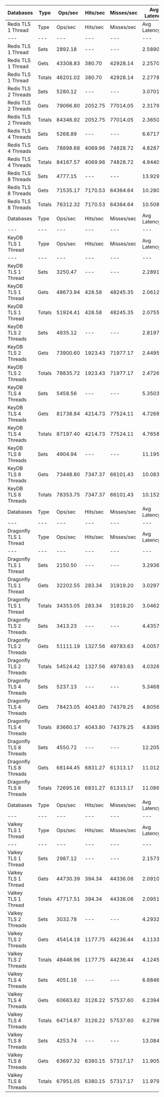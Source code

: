| Databases | Type | Ops/sec | Hits/sec | Misses/sec | Avg Latency | p50 Latency | p99 Latency | p99.9 Latency | KB/sec |
| --- | --- | --- | --- | --- | --- | --- | --- | --- | --- |
| Redis TLS 1 Thread | Type | Ops/sec | Hits/sec | Misses/sec | Avg Latency | p50 Latency | p99 Latency | p99.9 Latency | KB/sec |
| --- | --- | --- | --- | --- | --- | --- | --- | --- | --- |
Redis TLS 1 Thread | Sets | 2892.18 | --- | --- | 2.58909 | 2.25500 | 3.55100 | 126.46300 | 1581.21 |
Redis TLS 1 Thread | Gets | 43308.83 | 380.70 | 42928.14 | 2.25709 | 2.25500 | 3.50300 | 3.79100 | 1876.49 |
Redis TLS 1 Thread | Totals | 46201.02 | 380.70 | 42928.14 | 2.27787 | 2.25500 | 3.50300 | 3.82300 | 3457.71 |
Redis TLS 2 Threads | Sets | 5280.12 | --- | --- | 3.07014 | 2.30300 | 4.95900 | 280.57500 | 2886.75 |
Redis TLS 2 Threads | Gets | 79066.80 | 2052.75 | 77014.05 | 2.31795 | 2.30300 | 4.54300 | 6.39900 | 4108.69 |
Redis TLS 2 Threads | Totals | 84346.92 | 2052.75 | 77014.05 | 2.36504 | 2.30300 | 4.57500 | 6.59100 | 6995.43 |
Redis TLS 4 Threads | Sets | 5268.89 | --- | --- | 6.67173 | 4.76700 | 9.72700 | 679.93500 | 2880.61 |
Redis TLS 4 Threads | Gets | 78898.68 | 4069.96 | 74828.72 | 4.82872 | 4.76700 | 9.34300 | 11.64700 | 5116.68 |
Redis TLS 4 Threads | Totals | 84167.57 | 4069.96 | 74828.72 | 4.94409 | 4.76700 | 9.34300 | 11.90300 | 7997.29 |
Redis TLS 8 Threads | Sets | 4777.15 | --- | --- | 13.92969 | 9.98300 | 21.50300 | 1351.67900 | 2611.77 |
Redis TLS 8 Threads | Gets | 71535.17 | 7170.53 | 64364.64 | 10.28034 | 9.91900 | 20.60700 | 26.36700 | 6389.55 |
Redis TLS 8 Threads | Totals | 76312.32 | 7170.53 | 64364.64 | 10.50879 | 9.91900 | 20.60700 | 27.00700 | 9001.31 |
| Databases | Type | Ops/sec | Hits/sec | Misses/sec | Avg Latency | p50 Latency | p99 Latency | p99.9 Latency | KB/sec |
| --- | --- | --- | --- | --- | --- | --- | --- | --- | --- |
| KeyDB TLS 1 Thread | Type | Ops/sec | Hits/sec | Misses/sec | Avg Latency | p50 Latency | p99 Latency | p99.9 Latency | KB/sec |
| --- | --- | --- | --- | --- | --- | --- | --- | --- | --- |
KeyDB TLS 1 Thread | Sets | 3250.47 | --- | --- | 2.28919 | 2.06300 | 3.21500 | 92.67100 | 1777.09 |
KeyDB TLS 1 Thread | Gets | 48673.94 | 428.58 | 48245.35 | 2.06124 | 2.04700 | 3.16700 | 3.71100 | 2109.32 |
KeyDB TLS 1 Thread | Totals | 51924.41 | 428.58 | 48245.35 | 2.07551 | 2.04700 | 3.16700 | 3.79100 | 3886.41 |
KeyDB TLS 2 Threads | Sets | 4935.12 | --- | --- | 2.81978 | 2.20700 | 5.47100 | 157.69500 | 2698.13 |
KeyDB TLS 2 Threads | Gets | 73900.60 | 1923.43 | 71977.17 | 2.44950 | 2.20700 | 5.18300 | 7.10300 | 3842.65 |
KeyDB TLS 2 Threads | Totals | 78835.72 | 1923.43 | 71977.17 | 2.47268 | 2.20700 | 5.21500 | 7.29500 | 6540.77 |
KeyDB TLS 4 Threads | Sets | 5458.56 | --- | --- | 5.35030 | 4.67100 | 10.94300 | 260.09500 | 2984.31 |
KeyDB TLS 4 Threads | Gets | 81738.84 | 4214.73 | 77524.11 | 4.72684 | 4.67100 | 10.55900 | 13.56700 | 5299.99 |
KeyDB TLS 4 Threads | Totals | 87197.40 | 4214.73 | 77524.11 | 4.76586 | 4.67100 | 10.55900 | 13.75900 | 8284.29 |
KeyDB TLS 8 Threads | Sets | 4904.94 | --- | --- | 11.19550 | 9.79100 | 23.93500 | 468.99100 | 2681.63 |
KeyDB TLS 8 Threads | Gets | 73448.80 | 7347.37 | 66101.43 | 10.08320 | 9.79100 | 22.91100 | 29.82300 | 6552.94 |
KeyDB TLS 8 Threads | Totals | 78353.75 | 7347.37 | 66101.43 | 10.15283 | 9.79100 | 22.91100 | 30.46300 | 9234.57 |
| Databases | Type | Ops/sec | Hits/sec | Misses/sec | Avg Latency | p50 Latency | p99 Latency | p99.9 Latency | KB/sec |
| --- | --- | --- | --- | --- | --- | --- | --- | --- | --- |
| Dragonfly TLS 1 Thread | Type | Ops/sec | Hits/sec | Misses/sec | Avg Latency | p50 Latency | p99 Latency | p99.9 Latency | KB/sec |
| --- | --- | --- | --- | --- | --- | --- | --- | --- | --- |
Dragonfly TLS 1 Thread | Sets | 2150.50 | --- | --- | 3.29369 | 2.99100 | 6.78300 | 109.05500 | 1175.72 |
Dragonfly TLS 1 Thread | Gets | 32202.55 | 283.34 | 31919.20 | 3.02971 | 2.97500 | 6.65500 | 7.16700 | 1395.42 |
Dragonfly TLS 1 Thread | Totals | 34353.05 | 283.34 | 31919.20 | 3.04623 | 2.97500 | 6.65500 | 7.19900 | 2571.14 |
Dragonfly TLS 2 Threads | Sets | 3413.23 | --- | --- | 4.43575 | 3.95100 | 9.15100 | 169.98300 | 1866.08 |
Dragonfly TLS 2 Threads | Gets | 51111.19 | 1327.56 | 49783.63 | 4.00575 | 3.93500 | 8.89500 | 10.55900 | 2656.28 |
Dragonfly TLS 2 Threads | Totals | 54524.42 | 1327.56 | 49783.63 | 4.03267 | 3.93500 | 8.89500 | 10.75100 | 4522.36 |
Dragonfly TLS 4 Threads | Sets | 5237.13 | --- | --- | 5.34682 | 4.95900 | 11.13500 | 212.99100 | 2863.25 |
Dragonfly TLS 4 Threads | Gets | 78423.05 | 4043.80 | 74379.25 | 4.80562 | 4.92700 | 10.75100 | 13.18300 | 5085.01 |
Dragonfly TLS 4 Threads | Totals | 83660.17 | 4043.80 | 74379.25 | 4.83950 | 4.92700 | 10.75100 | 13.37500 | 7948.26 |
Dragonfly TLS 8 Threads | Sets | 4550.72 | --- | --- | 12.20549 | 11.13500 | 28.41500 | 503.80700 | 2487.97 |
Dragonfly TLS 8 Threads | Gets | 68144.45 | 6831.27 | 61313.17 | 11.01211 | 11.13500 | 27.00700 | 40.95900 | 6087.00 |
Dragonfly TLS 8 Threads | Totals | 72695.16 | 6831.27 | 61313.17 | 11.08681 | 11.13500 | 27.13500 | 43.00700 | 8574.97 |
| Databases | Type | Ops/sec | Hits/sec | Misses/sec | Avg Latency | p50 Latency | p99 Latency | p99.9 Latency | KB/sec |
| --- | --- | --- | --- | --- | --- | --- | --- | --- | --- |
| Valkey TLS 1 Thread | Type | Ops/sec | Hits/sec | Misses/sec | Avg Latency | p50 Latency | p99 Latency | p99.9 Latency | KB/sec |
| --- | --- | --- | --- | --- | --- | --- | --- | --- | --- |
Valkey TLS 1 Thread | Sets | 2987.12 | --- | --- | 2.15733 | 1.99100 | 3.55100 | 26.87900 | 1633.11 |
Valkey TLS 1 Thread | Gets | 44730.39 | 394.34 | 44336.06 | 2.09104 | 1.98300 | 3.39100 | 5.95100 | 1938.66 |
Valkey TLS 1 Thread | Totals | 47717.51 | 394.34 | 44336.06 | 2.09519 | 1.98300 | 3.40700 | 6.07900 | 3571.78 |
Valkey TLS 2 Threads | Sets | 3032.78 | --- | --- | 4.29320 | 4.51100 | 8.70300 | 78.33500 | 1658.08 |
Valkey TLS 2 Threads | Gets | 45414.18 | 1177.75 | 44236.44 | 4.11332 | 4.51100 | 8.44700 | 10.49500 | 2359.28 |
Valkey TLS 2 Threads | Totals | 48446.96 | 1177.75 | 44236.44 | 4.12458 | 4.51100 | 8.51100 | 10.68700 | 4017.36 |
Valkey TLS 4 Threads | Sets | 4051.16 | --- | --- | 6.88465 | 6.17500 | 12.99100 | 274.43100 | 2214.85 |
Valkey TLS 4 Threads | Gets | 60663.82 | 3126.22 | 57537.60 | 6.23946 | 6.14300 | 12.41500 | 16.19100 | 3932.56 |
Valkey TLS 4 Threads | Totals | 64714.97 | 3126.22 | 57537.60 | 6.27985 | 6.14300 | 12.47900 | 16.51100 | 6147.41 |
Valkey TLS 8 Threads | Sets | 4253.74 | --- | --- | 13.08436 | 11.45500 | 24.57500 | 491.51900 | 2325.60 |
Valkey TLS 8 Threads | Gets | 63697.32 | 6380.15 | 57317.17 | 11.90566 | 11.45500 | 23.42300 | 29.69500 | 5687.08 |
Valkey TLS 8 Threads | Totals | 67951.05 | 6380.15 | 57317.17 | 11.97945 | 11.45500 | 23.42300 | 30.07900 | 8012.69 |
